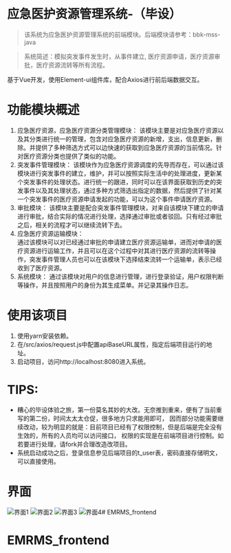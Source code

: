 # 应急医护资源管理系统-（毕设）

> 该系统为应急医护资源管理系统的前端模块。后端模块请参考：bbk-mss-java

> 系统简述：模拟突发事件发生时，从事件建立, 医疗资源申请，医疗资源审批，医疗资源流转等所有流程。

基于Vue开发，使用Element-ui组件库，配合Axios进行前后端数据交互。

# 功能模块概述

1. 应急医疗资源，应急医疗资源分类管理模块：
该模块主要是对应急医疗资源以及其分类进行统一的管理，包含对应急医疗资源的新增，支出，信息更新，删除。并提供了多种筛选方式可以边快速的获取到应急医疗资源的当前情况。针对医疗资源分类也提供了类似的功能。
2. 突发事件管理模块：
该模块作为应急医疗资源调度的先导而存在，可以通过该模块进行突发事件的建立，维护，并可以按照实际生活中的处理进度，更新某个突发事件的处理状态。进行统一的跟进，同时可以在该界面获取到历史的突发事件以及其处理状态，通过多种方式筛选出指定的数据，然后提供了针对某一个突发事件的医疗资源申请发起的功能，可以为这个事件申请医疗资源。
3. 审批模块：
该模块主要是配合突发事件管理模块，对来自该模块下建立的申请进行审批，结合实际的情况进行处理，选择通过审批或者驳回。只有经过审批之后，相关的流程才可以继续流转下去。
4. 应急医疗资源运输模块：  
通过该模块可以对已经通过审批的申请建立医疗资源运输单，进而对申请的医疗资源进行运输工作，并且可以在这个过程中对其进行医疗资源的流转等操作，突发事件管理人员也可以在该模块下选择结束流转一个运输单，表示已经收到了医疗资源。
5. 系统模块：
通过该模块对用户的信息进行管理，进行登录验证，用户权限判断等操作，并且按照用户的身份为其生成菜单。并记录其操作日志。

# 使用该项目
1. 使用yarn安装依赖。
2. 在/src/axios/request.js中配置apiBaseURL属性，指定后端项目运行的地址。
3. 启动项目，访问http://localhost:8080进入系统。

# TIPS:
- 糟心的毕设体验之旅，第一份莫名其妙的大改。无奈推到重来，便有了当前重写的第二份，时间太太太仓促，很多地方只求能用即可，
因而部分功能需要继续改动，较为明显的就是：目前项目已经有了权限控制，但是后端是完全没有生效的，所有的人员均可以访问接口，
权限的实现是在前端项目进行控制。如若要进行处理，请fork并合理改造改项目。
- 系统启动成功之后，登录信息参见后端项目的t_user表，密码直接存储明文，可以直接使用。

# 界面
![界面1](https://gitee.com/xu_gong_kai/bbk-static-resource/raw/master/%E5%BA%94%E6%80%A5%E7%89%A9%E8%B5%84%E4%BF%9D%E9%9A%9C%E7%B3%BB%E7%BB%9F/mss01.jpg)
![界面2](https://gitee.com/xu_gong_kai/bbk-static-resource/raw/master/%E5%BA%94%E6%80%A5%E7%89%A9%E8%B5%84%E4%BF%9D%E9%9A%9C%E7%B3%BB%E7%BB%9F/mss02.jpg)
![界面3](https://gitee.com/xu_gong_kai/bbk-static-resource/raw/master/%E5%BA%94%E6%80%A5%E7%89%A9%E8%B5%84%E4%BF%9D%E9%9A%9C%E7%B3%BB%E7%BB%9F/mss03.jpg)
![界面4](https://gitee.com/xu_gong_kai/bbk-static-resource/raw/master/%E5%BA%94%E6%80%A5%E7%89%A9%E8%B5%84%E4%BF%9D%E9%9A%9C%E7%B3%BB%E7%BB%9F/mss04.jpg)# EMRMS_frontend
# EMRMS_frontend
